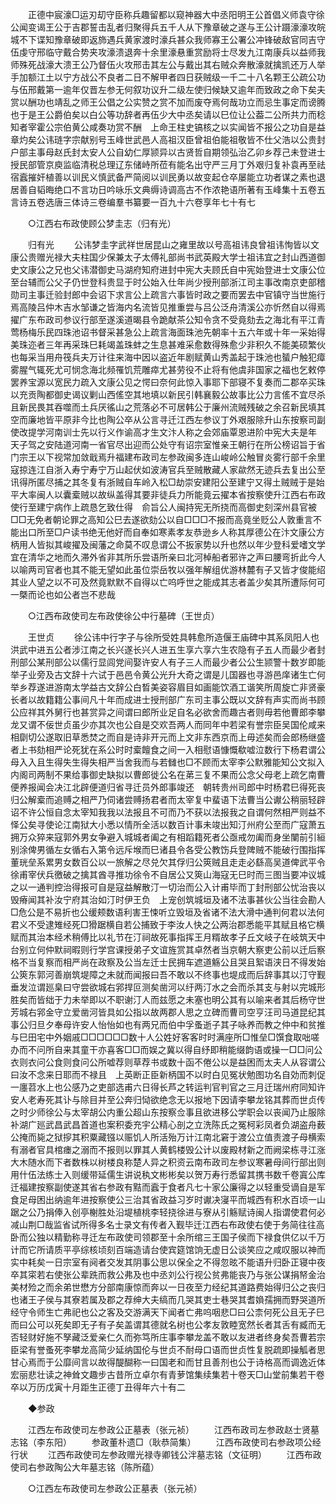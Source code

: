 <!-- { "loadSidebar": true } -->
　　正德中宸濠□运刃刧守臣称兵趣留都以窥神器大中丞阳明王公首倡义师袁守徐公闻变谒王公于吉郡誓击乱者归聚得兵五千人从下豫章破之遂与王公计蹑濠濠攻皖城不下谍知豫章破即返斾遇兵黄家渡时濠兵甚众我师寡王公署公冲锋破敌官同吉守伍虔守邢临守戴合势夹攻濠溃退奔十余里濠悬重赏励将士尽发九江南康兵以益师我师殊死战濠大溃王公乃督伍火攻邢击其左公与戴出其右贼众奔散濠就擒凯还万人举手加额江土以宁方战公不良者二日不解甲者四日获贼级一千二十八名颗王公疏公功与伍邢戴第一逾年仅晋左参无何叙功议升二级左使归候缺又逾年而致政之命下矣夫赏以酬功也靖乱之师王公倡之公实赞之赏不加而废夺焉何哉功立而忌生事定而谤腾也于是王公爵伯矣以白公等功辞者再伍少大中丞矣请以巳位让公葢二公所共力而稔知者宰霍公宗伯黄公咸奏功赏不酬　上命王柱史镐核之以实闻皆不报公之功自是益章灼矣公讳琏字宗献别号玉峰世武邑人高祖汉臣曾祖伯能祖敬皆不仕父浩以公贵封户部主事母赵氏封太安人公自幼仁厚颕异以古贤哲自期领弘治乙卯乡荐己未登进士授民部管京庾监临清税总理辽东储峙所莅有能名出守严三月丁外艰归复补袁再至祛宿蠧摧奸植善以训民义慎武备严简阅以训民勇以故变起仓卒屡能立功者谋之素也退居善自韬晦绝口不言功日吟咏乐文典缛诗调高古不作浓艳语所著有玉峰集十五卷五言诗五卷选唐三体诗三卷编羣书纂要一百九十六卷享年七十有七 

　　○江西右布政使顾公梦圭志（归有光） 

　　归有光 
　　公讳梦圭字武祥世居昆山之雍里故以号高祖讳良曾祖讳恂皆以文康公贵赠光禄大夫柱国少保兼太子太傅礼部尚书武英殿大学士祖讳宜之封山西道御史文康公之兄也父讳潜御史马湖府知府进封中宪大夫顾氏自中宪始登进士文康公位至台辅而公父子仍世登科贵显于时公始入仕年尚少授刑部浙江司主事改南京吏部稽勋司主事迁验封郎中会诏下求言公上疏言六事皆时政之要而罢去中官镇守当世施行焉高陵吕仲木吉水邹谦之皆海内名流皆见推重尝与吕公泛舟清溪公亦忻然自以得焉擢广东布政司参议行部至遂溪道暍县令跪献茶公知令贪不受竟劾去之海北有平江青莺杨梅乐民四珠池诏书督采甚急公上疏言海面珠池先朝率十五六年或十年一采始得美珠迩者三年再采珠巳耗竭盖珠蚌之生息甚难采愈数得殊愈少非积久不能美硕繁伙也每采当用舟筏兵夫万计往来海中因以盗近年剧赋黄山秀盖起于珠池也蜑户触犯瘴雾腥气辄死尤可悯念海北频罹饥荒雕瘁尤甚劳役不止将有他虞非国家之福也乞敕停罢养宝源以宽民力疏入文康公见之愕曰奈何此惊入事耶下部寝不复奏而二郡卒买珠以充贡陶都御史谒议剿山西傜空其地填以新民引韩襄毅公故事比公力言傜不宜尽杀且新民畏其吞噬而土兵厌徭山之荒落必不可居韩公于廉州流贼残破之余召新民填其空而廉地皆平原非今比也陶公卒从公言寻迁江西左参议丁外艰服除升山东按察司副使改提学河南训士先以行义作谕高才生文汴人称之会郊庙覃恩进阶中宪大夫是年　天子驾之安陆道河南一省官尽出迎而公处守有诏宗室惟亲王朝行在所公榜诏旨于省门宗王以下视常加敛戢焉升福建布政司左参政闽多连山峻岭公触冒炎雾行部千余里寇掠连江自浙入寿宁寿宁万山起伏如波涛官兵至贼散藏人家歘然无迹兵去复出公至讯得所匿尽捕之其冬复有浙贼自车岭入松□劫崇安建阳公至建宁又得土贼贼于是始平大率闽人以囊槖贼以故纵盖得其要非徒兵力所能竟云擢本省按察使升江西右布政使行至建宁病作上疏恳乞致仕得　俞旨公人闽持宪无所挠而高御史刻深州县官被□□无免者朝论罪之高知公巳去遂欲劾公以自□□□不报而高竟坐贬公人敦重言不能出口所至□户读书绝无他好而自奉如寒素孝友恭逊乡人称其厚德公在汴文康公方柄用人皆拟其峻擢及闽藩之命莫不叹息谓公不扳家势以升也然以年少登科爱嗜文学宜在清华之地而久滞外省非其所乐尝语所亲曰北河棹船者邪许之声曰腰弯折此今人以喻两司官者也其不能无望如此虽位崇岳牧以强年解组优游林麓有子又皆才俊能绍其业人望之以不可及然竟默默不自得以亡呜呼世之能成其志者盖少矣其所遭际何可一槩而论也如公者岂不悲哉  

　　○江西布政使司左布政使徐公中行墓碑（王世贞） 

　　王世贞 
　　徐公讳中行字子与徐所受姓具韩愈所造偃王庙碑中其系凤阳人也洪武中进五公者涉江南之长兴遂长兴人进五生享六享六生农隐有子五人而最少者封刑部公某刑部公以儒行显闾党间娶许安人有子三人而最少者公公生颕警十数岁即能举子业旁及古文辞十六试于邑邑令黄公光升大奇之谓是儿国器也寻游邑庠诸生亡何举乡荐遂进游南太学益古文辞公白晳美姿容眉目如画能饮酒工谐笑所周旋亡非贤豪长者以故籍籍公事间凡十年而成进士授刑部广东司主事公既以文辞有声实而尚书顾公应祥其外舅行也甚赏异之间谓曰郎所业足自名必欲舍而趣古者则毋若他曹郎李攀龙又谓不佞世贞虽少亦其次也公自是交欢吾两人而同年中若梁有誉宗臣吴国伦咸来相劘切公遂取旧草悉焚之而自是诗非开元而上文非东西京而上毋述矣而会郎杨继盛者上书劾相严论死犹在系公时时槖饘食之间一入相慰语慷慨欷嘘泣数行下杨君谓公母入入且生得失生得失相严当舍我而与若雠也□不顾而太宰李公默雅能知公文拟入内阁司两制不果给事御史缺拟以曹郎徙公名在苐三复不果而公念父母老上疏乞南曹便养报闻会决江北辟便道归省寻迁员外郎事竣还　朝转贵州司郎中时杨君巳得死丧归公解槖而追赙之相严乃伺诸尝赙扬君者而太宰复中蜚语下法曹当公谳公稍丽轻辟诏不许公恒自念太宰知我我以法报且不可而乃不获以法报我之自谓何然相严则益不怿公矣寻使论江南狱大小悉以情所全活以数百计事未竣出知汀州府公至而广寇萧五拥万众猝来寇郭外男女争避入城城者阖之有相蹈籍死者公亟戒勿阖而身坐闉前引絙别涂俾男循左女循右入第令远斥堠而巳诸县令各受公教饬兵登陴贼不能破行围指挥董珖垒系累男女数百公以一旅解之尽兑欠其俘归公筴贼且走走必繇高吴道俾武平令徐甫宰伏兵徼破之擒其酋寻推功徐令不自居公又筴山海寇无巳时而三图当要冲议城之以一通判控治得报可自是寇益解散汀一切治而公入计甫毕而丁封刑部公忧治丧以毁瘠闻其补汝宁府其治如汀时伊王负　上宠创筑城垣及诸不法事甚伙公当往会勘人□危公是不易折也公缓颊数语利害王悚听立毁垣及省诸不法大滑中通判何君以法何君义不受逮雉经死□猾踞横自若公捕致于李汝人快之公两治郡悉能平其赋且格它横赋而其治本经术稍傅比以礼节在汀祠故死事指挥王月糈故孝子丘文岐子在岐筑天中台别立何仲默祠暇则行学宫课授弟子文谊旌赏其卓然者当京朝大察吏公前以迁后察格不当复察而相严尚在政察及公当左迁士民拥车遮道觞公且哭且絮语浃日不得发始公筴东郭河善崩筑堤障之未就而闻报曰吾不敢以不终事也堤成而后辞事其以汀守觐垂发泣谓廵臬曰守尝欲城右郛捍叵测矣凿河以纡两汀水之会而杀其支与射以完城形胜矣而皆绌于力未举即以不职谢汀人而兹愿之未塞也明公其有以喻来者其后杨守世芳城右郛金守立爱凿河皆具如公指以故两郡人思之立碑而曹司空亨汪司马道昆纪其事公归旦夕奉母许安人怡怡如也有两兄而伯中孚蚤逝子其子咏养而教之仲中和贫推与巳田宅中外姻戚□□□□□□数十人公姓好客客时时满座所□惟垒□馔食取咄嗟办而不问所自来其童干亦喜客□□而娱之冀以得自纾即稍能缀韵语或操一□□问公衣则衣问公食则食问公所嘘荐则草荐书或数十函不倦公以是益困而太夫人从容谓公曰汝不念来日耶而不禄且　上英断正臣新柄国不以时白见冤状勉图功名自効而刺促一廛苕水上也公感乃之吏部选甫六日得长芦之转运判官判官之三月迁瑞州府同知许安人老寿死其讣与除目并至公奔归恸欲绝念无以报地下因请李攀龙铭其葬而世贞传之时少师徐公与太宰胡公内重公超山东按察佥事且欲进移公学职会以丧闻乃止服除补湖广廵武昌武昌首道也案积委充宇公精心剖之立洗陈氏之冤柯彩凤者负湖盗舟薮公掩而毙之狱摉其积粟藏镪以赈饥人所活殆万计江南北窘于渡公立值责渡子母横索有溺者官具棺瘗之溺而不报则以罪其人黄鹤楼毁公计以废殿材新之而阙梁栋寻江涨大木随水而下者数株以树楼良称楚人异之积资云南布政司左参议寒暑母间行部出则用什伍法练士入则缓带延儒生讲说秇文彬彬矣以贺万寿行悉留其携书数千卷寘公库迁福建按察副使遂其省右参政有黠而蠧于食者凡七十家公廉得之以轻重受谪自是军食足母困出纳逾年进按察使公三治其省政益习岁时谳决寖平而城西有积水百顷一山踞之公乃捐俸入创亭榭胜处沿堤植桃李轻挠徐进与寮从引觞赋诗闽人指谓使君何必减山荆□哉监省试所得多名士录文有传者入觐毕迁江西右布政使右使于务简往往高卧而公独以精勤称寻迁左布政使司领郡至十余所绾三王国子侯而下禄食供亿以千万计而它所请质平亭综核顷刻百端造请台使宾筵馆饷无虚日公谈笑应之咸叹服以神而实中耗矣一日宗室有阋者交发其阴事公思以保全之不得忽昡不能语升归卧正寝中夜卒其寀若右使张公辈跣而救公弗及也中丞刘公行视公贫弗能丧乃与张公谋捐帑金治美材殓之而余弟世懋方分部南康惊而奔以一日夜至力经纪其道路费始得归公之丧归也诸王子侯与其寮若属及郡之荐绅大夫缟而几哭其吏士巷哭其耆媍孺拥而野哭道所经守令师生亡弗祀也公之客及交游满天下闻者亡弗呜咽悲□曰公柰何死公且无子巳而曰公可以死矣即无子有子矣盖谓其德就名树也公孝友敦睦宽然长者其舌有臧而无否轻财好施不孥藏泛爱亲仁久而弥笃所庄事李攀龙盖不敢以友进者终身矣吾曹若宗臣梁有誉蚤死李攀龙高简少延纳国伦与世贞不耐母口语而世贞性复脱疏即操觚者思甘心焉而于公靡间言以故得醍醐称一曰国老和而甘且善剂也公于诗格高而调逸近体宏丽悲壮读之神耸文趣步古昔所立卓尔有青萝馆集续集若十卷天□山堂前集若干卷卒以万历戊寅十月距生正德丁丑得年六十有二 

　　◆参政 

　　江西左布政使司左参政公正墓表（张元祯） 
　　江西布政司左参政赵士贤墓志铭（李东阳） 
　　参政董朴遗□（耿恭简集） 
　　江西布政使司右参政项公经行状 
　　江西布政使司左参政赠光禄寺卿钱公泮墓志铭（文征明） 
　　江西布政使司右参政陶公大年墓志铭（陈所蕴） 

　　○江西左布政使司左参政公正墓表（张元祯） 

